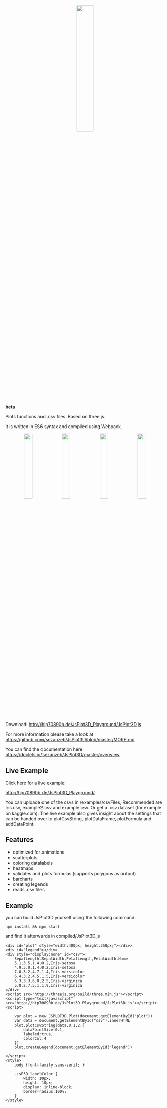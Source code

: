 <p align="center"><img width="32%" src="https://raw.githubusercontent.com/sezanzeb/JsPlot3D/master/images/title.png"/></p>

**beta**

Plots functions and .csv files. Based on three.js.

It is written in ES6 syntax and compiled using Webpack.

<p align="center">
    <img width="23%" src="https://raw.githubusercontent.com/sezanzeb/JsPlot3D/master/images/scatterplots1.png">
    <img width="23%" src="https://raw.githubusercontent.com/sezanzeb/JsPlot3D/master/images/scatterplots2.png">
    <img width="23%" src="https://raw.githubusercontent.com/sezanzeb/JsPlot3D/master/images/barcharts1.png">
    <img width="23%" src="https://raw.githubusercontent.com/sezanzeb/JsPlot3D/master/images/barcharts2.png">
</p>

Download: http://hip70890b.de/JsPlot3D_Playground/JsPlot3D.js

For more information please take a look at https://github.com/sezanzeb/JsPlot3D/blob/master/MORE.md

You can find the documentation here: https://doclets.io/sezanzeb/JsPlot3D/master/overwiew


## Live Example

Click here for a live example:

http://hip70890b.de/JsPlot3D_Playground/

You can uploade one of the csvs in /examples/csvFiles, Recommended are Iris.csv, example2.csv and example.csv. Or get a .csv dataset (for example on kaggle.com). The live example also gives insight about the settings that can be handed over to plotCsvString, plotDataFrame, plotFormula and addDataPoint.


## Features

- optimized for animations
- scatterplots
- coloring datalabels
- heatmaps
- validates and plots formulas (supports polygons as output)
- barcharts
- creating legends
- reads .csv files


## Example

you can build JsPlot3D yourself using the following command:

    npm install && npm start

and find it afterwards in compiled/JsPlot3D.js

    <div id="plot" style="width:400px; height:350px;"></div>
    <div id="legend"></div>
    <div style="display:none" id="csv">
        SepalLength,SepalWidth,PetalLength,PetalWidth,Name
        5.1,3.5,1.4,0.2,Iris-setosa
        4.9,3.0,1.4,0.2,Iris-setosa
        7.0,3.2,4.7,1.4,Iris-versicolor
        6.4,3.2,4.5,1.5,Iris-versicolor
        6.3,3.3,6.0,2.5,Iris-virginica
        5.8,2.7,5.1,1.9,Iris-virginica
    </div>
    <script src="http://threejs.org/build/three.min.js"></script>
    <script type="text/javascript" src="http://hip70890b.de/JsPlot3D_Playground/JsPlot3D.js"></script>
    <script>

        var plot = new JSPLOT3D.Plot(document.getElementById("plot"))
        var data = document.getElementById("csv").innerHTML
        plot.plotCsvString(data,0,1,2,{
            dataPointSize:0.1,
            labeled:true,
            colorCol:4
        })
        plot.createLegend(document.getElementById("legend"))
        
    </script>
    <style>
        body {font-family:sans-serif; }

        .jsP3D_labelColor {
            width: 10px;
            height: 10px;
            display: inline-block;
            border-radius:100%;
        }
    </style>
